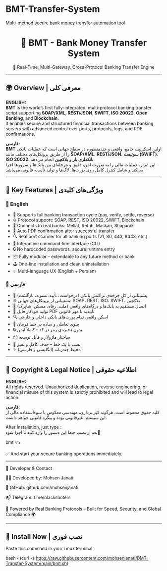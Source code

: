 # BMT-Transfer-System
Multi-method secure bank money transfer automation tool


<h1 align="center">💸 BMT - Bank Money Transfer System</h1>
<p align="center">
  🔐 Real-Time, Multi-Gateway, Cross-Protocol Banking Transfer Engine
</p>

---

## 🌍 Overview | معرفی کلی

**ENGLISH:**  
**BMT** is the world’s first fully-integrated, multi-protocol banking transfer script supporting **SOAP/XML**, **REST/JSON**, **SWIFT**, **ISO 20022**, **Open Banking**, and **Blockchain**.  
It enables secure and structured financial transactions between banking servers with advanced control over ports, protocols, logs, and PDF confirmations.

**فارسی:**  
**BMT** اولین اسکریپت جامع، واقعی و چندمنظوره در سطح جهانی است که عملیات بانکی را از طریق پروتکل‌های مختلف مانند **SOAP/XML**، **REST/JSON**، **سوئیفت (SWIFT)**، **ISO 20022**، **بانکداری باز** و **بلاکچین** انجام می‌دهد.  
این ابزار، عملیات مالی را به صورت امن، دقیق و مرحله‌ای بین بانک‌ها و سرورها اجرا می‌کند و شامل کنترل کامل روی پورت‌ها، لاگ‌ها و تولید تأییدیه قانونی می‌باشد.

---

## 🚀 Key Features | ویژگی‌های کلیدی

### 🔹 English

- 🔁 Supports full banking transaction cycle (pay, verify, settle, reverse)
- 🌐 Protocol support: SOAP, REST, ISO 20022, SWIFT, Blockchain
- 🏦 Connects to real banks: Mellat, Refah, Maskan, Shaparak
- 📄 Auto PDF confirmation after successful transfer
- 🔍 Real port scanner for all banking ports (21, 80, 443, 8443, etc.)
- 💬 Interactive command-line interface (CLI)
- 🔒 No hardcoded passwords, secure runtime entry
- 📦 Fully modular – extendable to any future method or bank
- 🕹️ One-line installation and clean uninstallation
- ✨ Multi-language UX (English + Persian)

### 🔹 فارسی

- 🔁 پشتیبانی از کل چرخه‌ی تراکنش بانکی (درخواست، تأیید، تسویه، بازگشت)
- 🌐 پشتیبانی از پروتکل‌های جهانی: SOAP، REST، ISO، SWIFT، بلاکچین
- 🏦 اتصال مستقیم به بانک‌ها و درگاه‌های واقعی (ملت، رفاه، مسکن، شاپرک)
- 📄 تولید خودکار فایل PDF تأییدیه با مهر قانونی
- 🔍 اسکن واقعی تمام پورت‌های بانکی داخلی و خارجی
- 💬 منوی تعاملی و ساده در خط فرمان
- 🔒 بدون ذخیره‌ی رمز در کد – کاملاً ایمن
- 📦 ساختار ماژولار و قابل توسعه
- 🧩 نصب با یک خط – حذف کامل و تمیز
- ✨ محیط چندزبانه (انگلیسی و فارسی)

---

## 📛 Copyright & Legal Notice | اطلاعیه حقوقی

**ENGLISH:**  
All rights reserved. Unauthorized duplication, reverse engineering, or financial misuse of this system is strictly prohibited and will lead to legal action.

**فارسی:**  
کلیه حقوق محفوظ است. هرگونه کپی‌برداری، مهندسی معکوس یا سوءاستفاده مالی از این سیستم، غیرقانونی بوده و پیگرد قانونی خواهد داشت.






After installation, just type :         
بعد از نصب حتما این دستور را وارد کنید تا اجرا شود👿

bmt  👈

✅ And start your secure banking operations immediately.


---

👤 Developer & Contact

🧑‍💻 Developed by: Mohsen Janati

🔗 GitHub: github.com/mohsenjanati

📬 Telegram: t.me/blackshoters




  🚀 Powered by Real Banking Protocols – Built for Speed, Security, and Global Compliance 🌍


---

## 💾 Install Now | نصب فوری

Paste this command in your Linux terminal:

bash <(curl -s https://raw.githubusercontent.com/mohsenjanati/BMT-Transfer-System/main/bmt.sh)

